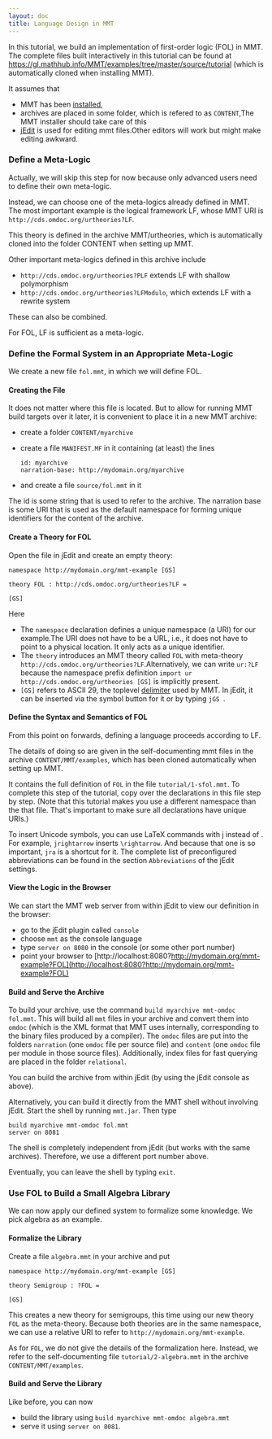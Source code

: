 ```yaml
---
layout: doc
title: Language Design in MMT
---
```


In this tutorial, we build an implementation of first-order logic (FOL) in MMT.
The complete files built interactively in this tutorial can be found at https://gl.mathhub.info/MMT/examples/tree/master/source/tutorial (which is automatically cloned when installing MMT).

It assumes that

* MMT has been [installed](../../setup),
* archives are placed in some folder, which is refered to as `CONTENT`,<span class="detail">The MMT installer should take care of this </span>
* [jEdit](../../applications/jedit) is used for editing mmt files.<span class="detail">Other editors will work but might make editing awkward.</span>

### Define a Meta-Logic

Actually, we will skip this step for now because only advanced users need to define their own meta-logic.

Instead, we can choose one of the meta-logics already defined in MMT.
The most important example is the logical framework LF, whose MMT URI is
`http://cds.omdoc.org/urtheories?LF`.

This theory is defined in the archive MMT/urtheories, which is automatically cloned into the folder CONTENT when setting up MMT.

<div class="detail" markdown="1">
Other important meta-logics defined in this archive include

* `http://cds.omdoc.org/urtheories?PLF` extends LF with shallow polymorphism
* `http://cds.omdoc.org/urtheories?LFModulo`, which extends LF with a rewrite system

These can also be combined.
</div>

For FOL, LF is sufficient as a meta-logic.

### Define the Formal System in an Appropriate Meta-Logic

We create a new file `fol.mmt`, in which we will define FOL.

#### Creating the File

It does not matter where this file is located.
But to allow for running MMT build targets over it later, it is convenient to place it in a new MMT archive:

* create a folder `CONTENT/myarchive`
* create a file `MANIFEST.MF` in it containing (at least) the lines
 
  ```
  id: myarchive
  narration-base: http://mydomain.org/myarchive
  ```
* and create a file `source/fol.mmt` in it

<span class="detail">The id is some string that is used to refer to the archive. The narration base is some URI that is used as the default namespace for forming unique identifiers for the content of the archive.</span> 

#### Create a Theory for FOL

Open the file in jEdit and create an empty theory:

```
namespace http://mydomain.org/mmt-example [GS]

theory FOL : http://cds.omdoc.org/urtheories?LF =

[GS]
```

Here

* The `namespace` declaration defines a unique namespace (a URI) for our example.<span class="detail">The URI does not have to be a URL, i.e., it does not have to point to a physical location. It only acts as a unique identifier.</span> 
* The `theory` introduces an MMT theory called `FOL` with meta-theory `http://cds.omdoc.org/urtheories?LF`.<span class="detail">Alternatively, we can write `ur:?LF` because the namespace prefix definition `import ur http://cds.omdoc.org/urtheories [GS]` is implicitly present.</span>
* `[GS]` refers to ASCII 29, the toplevel [delimiter](../../language/delimiters) used by MMT.
  In jEdit, it can be inserted via the symbol button for it or by typing `jGS `.


#### Define the Syntax and Semantics of FOL

From this point on forwards, defining a language proceeds according to LF.

The details of doing so are given in the self-documenting mmt files in the archive `CONTENT/MMT/examples`, which has been cloned automatically when setting up MMT.

It contains the full definition of `FOL` in the file `tutorial/1-sfol.mmt`.
To complete this step of the tutorial, copy over the declarations in this file step by step.
(Note that this tutorial makes you use a different namespace than the that file. That's important to make sure all declarations have unique URIs.)

To insert Unicode symbols, you can use LaTeX commands with j instead of \.
For example, `jrightarrow` inserts `\rightarrow`. <span class="detail">And because that one is so important, `jra` is a shortcut for it.</span>
The complete list of preconfigured abbreviations can be found in the section `Abbreviations` of the jEdit settings.

#### View the Logic in the Browser

We can start the MMT web server from within jEdit to view our definition in the browser:

* go to the jEdit plugin called `console`
* choose `mmt` as the console language
* type `server on 8080` in the console (or some other port number)
* point your browser to [http://localhost:8080?http://mydomain.org/mmt-example?FOL](http://localhost:8080?http://mydomain.org/mmt-example?FOL)

#### Build and Serve the Archive

To build your archive, use the command `build myarchive mmt-omdoc fol.mmt`. This will build all `mmt` files in your archive and convert them into `omdoc` (which is the XML format that MMT uses internally, corresponding to the binary files produced by a compiler).
The `omdoc` files are put into the folders `narration` (one `omdoc` file per source file) and `content` (one `omdoc` file per module in those source files).
Additionally, index files for fast querying are placed in the folder `relational`.

You can build the archive from within jEdit (by using the jEdit console as above).

Alternatively, you can build it directly from the MMT shell without involving jEdit.
Start the shell by running `mmt.jar`.
Then type

```
build myarchive mmt-omdoc fol.mmt
server on 8081
```

<span class="detail">The shell is completely independent from jEdit (but works with the same archives). Therefore, we use a different port number above.</span>

Eventually, you can leave the shell by typing `exit`.

### Use FOL to Build a Small Algebra Library

We can now apply our defined system to formalize some knowledge.
We pick algebra as an example.

#### Formalize the Library

Create a file `algebra.mmt` in your archive and put

```
namespace http://mydomain.org/mmt-example [GS]

theory Semigroup : ?FOL =

[GS]
```

This creates a new theory for semigroups, this time using our new theory `FOL` as the meta-theory.
<span class="detail">Because both theories are in the same namespace, we can use a relative URI to refer to `http://mydomain.org/mmt-example`.</span>

As for `FOL`, we do not give the details of the formalization here.
Instead, we refer to the self-documenting file `tutorial/2-algebra.mmt` in the archive `CONTENT/MMT/examples`.

#### Build and Serve the Library

Like before, you can now

* build the library using `build myarchive mmt-omdoc algebra.mmt`
* serve it using `server on 8081`.
